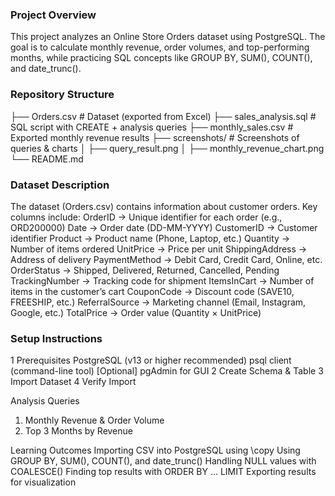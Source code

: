 ### Project Overview
This project analyzes an Online Store Orders dataset using PostgreSQL.
The goal is to calculate monthly revenue, order volumes, and top-performing months, while practicing SQL concepts like GROUP BY, SUM(), COUNT(), and date_trunc().

### Repository Structure
├── Orders.csv                  # Dataset (exported from Excel)
├── sales_analysis.sql           # SQL script with CREATE + analysis queries
├── monthly_sales.csv            # Exported monthly revenue results
├── screenshots/                 # Screenshots of queries & charts
│   ├── query_result.png
│   ├── monthly_revenue_chart.png
└── README.md             

### Dataset Description

The dataset (Orders.csv) contains information about customer orders.
Key columns include:
    OrderID → Unique identifier for each order (e.g., ORD200000)
    Date → Order date (DD-MM-YYYY)
    CustomerID → Customer identifier
    Product → Product name (Phone, Laptop, etc.)
    Quantity → Number of items ordered
    UnitPrice → Price per unit
    ShippingAddress → Address of delivery
    PaymentMethod → Debit Card, Credit Card, Online, etc.
    OrderStatus → Shipped, Delivered, Returned, Cancelled, Pending
    TrackingNumber → Tracking code for shipment
    ItemsInCart → Number of items in the customer’s cart
    CouponCode → Discount code (SAVE10, FREESHIP, etc.)
    ReferralSource → Marketing channel (Email, Instagram, Google, etc.)
    TotalPrice → Order value (Quantity × UnitPrice)

 ### Setup Instructions
1 Prerequisites
    PostgreSQL (v13 or higher recommended)
    psql client (command-line tool)
    [Optional] pgAdmin for GUI
2️ Create Schema & Table
3️ Import Dataset
4️ Verify Import

 Analysis Queries
1. Monthly Revenue & Order Volume
2. Top 3 Months by Revenue

Learning Outcomes
Importing CSV into PostgreSQL using \copy
Using GROUP BY, SUM(), COUNT(), and date_trunc()
Handling NULL values with COALESCE()
Finding top results with ORDER BY … LIMIT
Exporting results for visualization
    


